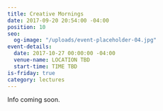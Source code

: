 ```yaml
---
title: Creative Mornings
date: 2017-09-20 20:54:00 -04:00
position: 10
seo:
  og-image: "/uploads/event-placeholder-04.jpg"
event-details:
  date: 2017-10-27 00:00:00 -04:00
  venue-name: LOCATION TBD
  start-time: TIME TBD
is-friday: true
category: lectures
---
```


Info coming soon.